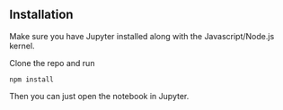 ## Installation

Make sure you have Jupyter installed along with the Javascript/Node.js kernel.

Clone the repo and run

    npm install

Then you can just open the notebook in Jupyter.

